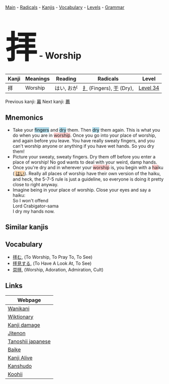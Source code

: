 <style> bigfont {font-size: 100px}</style>
[Main](../index.md) -
[Radicals](../radicals.md) -
[Kanjis](../kanjis.md) -
[Vocabulary](../vocabulary.md) -
[Levels](../levels.md) -
[Grammar](../grammar.md)
# <bigfont> 拝</bigfont> - Worship 

| Kanji | Meanings | Reading | Radicals | Level |
| --- | --- | --- | --- | --- |
| 拝 | Worship | はい, おが | [扌](../radicals/扌.md) (Fingers), [干](../radicals/干.md) (Dry),  | [Level 34](../levels/wk_level34.md) |

Previous kanji: [幕](幕.md) Next kanji: [薦](薦.md) 

## Mnemonics
 * Take your <span style="background-color:#ADD8E6"> fingers</span> and <span style="background-color:#ADD8E6"> dry</span> them. Then <span style="background-color:#ADD8E6"> dry</span> them again. This is what you do when you are in  <span style="background-color:#ffcccb"> worship</span>. Once you go into your place of worship, and again before you leave. You have really sweaty fingers, and you can't worship anyone or anything if you have wet hands. So you dry them!
* Picture your sweaty, sweaty fingers. Dry them off before you enter a place of worship! No god wants to deal with your weird, damp hands.
* Once you're dry and in wherever your <span style="background-color:#ffcccb"> worship</span> is, you begin with a <span style="background-color:#ffcccb"> hai</span>ku (<span style="background-color:#fed8b1"> [はい](https://jisho.org/search/はい)</span>). Really all places of worship have their own version of the haiku, and heck, the 5-7-5 rule is just a guideline, so everyone is doing it pretty close to right anyway.
* Imagine being in your place of worship. Close your eyes and say a haiku:<br />So I won't offend<br />Lord Crabigator-sama<br />I dry my hands now.


## Similar kanjis
 


## Vocabulary
 * [拝む](../vocabulary/拝.md), (To Worship, To Pray To, To See)
* [拝見する](../vocabulary/拝.md), (To Have A Look At, To See)
* [崇拝](../vocabulary/拝.md), (Worship, Adoration, Admiration, Cult)



## Links 

| Webpage |
| --- |
| [Wanikani          ](https://www.wanikani.com/kanji/拝) |
| [Wiktionary        ](https://en.wiktionary.org/wiki/拝) |
| [Kanji damage      ](http://www.kanjidamage.com/kanji/search?utf8=✓&q=拝) |
| [Jitenon           ](https://jitenon.com/kanji/拝) |
| [Tanoshii japanese ](https://www.tanoshiijapanese.com/dictionary/kanji.cfm?k=拝) |
| [Baike             ](https://baike.baidu.com/item/拝) |
| [Kanji Alive       ](https://app.kanjialive.com/拝) |
| [Kanshudo          ](https://www.kanshudo.com/searchmn?q=拝) |
| [Koohii            ](https://kanji.koohii.com/study/kanji/拝) |
